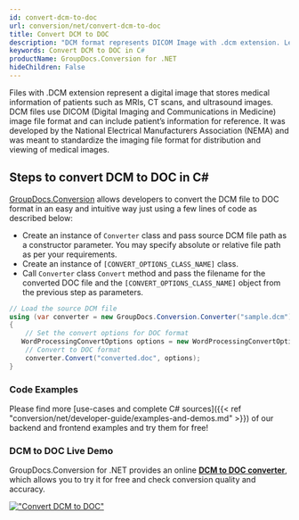 ```yaml
---
id: convert-dcm-to-doc
url: conversion/net/convert-dcm-to-doc
title: Convert DCM to DOC
description: "DCM format represents DICOM Image with .dcm extension. Learn how to convert DCM to DOC file programmatically in C# language using GroupDocs.Conversion for .NET library."
keywords: Convert DCM to DOC in C#
productName: GroupDocs.Conversion for .NET
hideChildren: False
---
```


Files with .DCM extension represent a digital image that stores medical information of patients such as MRIs, CT scans, and ultrasound images. DCM files use DICOM (Digital Imaging and Communications in Medicine) image file format and can include patient’s information for reference. It was developed by the National Electrical Manufacturers Association (NEMA) and was meant to standardize the imaging file format for distribution and viewing of medical images.

## Steps to convert DCM to DOC in C#

[GroupDocs.Conversion](https://products.groupdocs.com/conversion/net) allows developers to convert the DCM file to DOC format in an easy and intuitive way just using a few lines of code as described below:

* Create an instance of `Converter` class and pass source DCM file path as a constructor parameter. You may specify absolute or relative file path as per your requirements. 
* Create an instance of `[CONVERT_OPTIONS_CLASS_NAME]` class.
* Call `Converter` class `Convert` method and pass the filename for the converted DOC file and the `[CONVERT_OPTIONS_CLASS_NAME]` object from the previous step as parameters.

```csharp
// Load the source DCM file
using (var converter = new GroupDocs.Conversion.Converter("sample.dcm"))
{
    // Set the convert options for DOC format
   WordProcessingConvertOptions options = new WordProcessingConvertOptions { Format = GroupDocs.Conversion.FileTypes.WordProcessingFileType.Doc };
    // Convert to DOC format
    converter.Convert("converted.doc", options);
}
```

### Code Examples

Please find more [use-cases and complete C# sources]({{< ref "conversion/net/developer-guide/examples-and-demos.md" >}}) of our backend and frontend examples and try them for free!

### DCM to DOC Live Demo

GroupDocs.Conversion for .NET provides an online [**DCM to DOC converter**](https://products.groupdocs.app/conversion/dcm-to-doc), which allows you to try it for free and check conversion quality and accuracy.

[!["Convert DCM to DOC"](conversion/net/images/convert-to-doc/convert-dcm-to-doc.png)](https://products.groupdocs.app/conversion/dcm-to-doc)